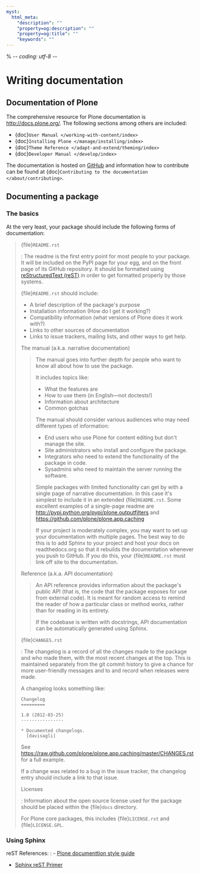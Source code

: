 ```yaml
---
myst:
  html_meta:
    "description": ""
    "property=og:description": ""
    "property=og:title": ""
    "keywords": ""
---
```


% -*- coding: utf-8 -*-

# Writing documentation

## Documentation of Plone

The comprehensive resource for Plone documentation is <http://docs.plone.org/>. The following sections among
others are included:

- {doc}`User Manual </working-with-content/index>`
- {doc}`Installing Plone </manage/installing/index>`
- {doc}`Theme Reference </adapt-and-extend/theming/index>`
- {doc}`Developer Manual </develop/index>`

The documentation is hosted on [GitHub](https://github.com/plone/documentation) and information how to contribute can be found at {doc}`Contributing to the documentation </about/contributing>`.

## Documenting a package

### The basics

At the very least, your package should include the following forms of documentation:

> {file}`README.rst`
>
> : The readme is the first entry point for most people to your package.
>   It will be included on the PyPI page for your egg,
>   and on the front page of its GitHub repository.
>   It should be formatted using [reStructuredText (reST)](http://docutils.sourceforge.net/rst.html) in order to get formatted properly by those systems.
>
>   {file}`README.rst` should include:
>
>   - A brief description of the package's purpose
>   - Installation information (How do I get it working?)
>   - Compatibility information (what versions of Plone does it work with?)
>   - Links to other sources of documentation
>   - Links to issue trackers, mailing lists, and other ways to get help.
>
> The manual (a.k.a. narrative documentation)
>
> > The manual goes into further depth for people who want to know all about how to use the package.
> >
> > It includes topics like:
> >
> > - What the features are
> > - How to use them (in English—not doctests!)
> > - Information about architecture
> > - Common gotchas
> >
> > The manual should consider various audiences who may need different types of information:
> >
> > - End users who use Plone for content editing but don't manage the site.
> > - Site administrators who install and configure the package.
> > - Integrators who need to extend the functionality of the package in code.
> > - Sysadmins who need to maintain the server running the software.
> >
> > Simple packages with limited functionality can get by with a single page of narrative documentation.
> > In this case it's simplest to include it in an extended {file}`README.rst`.
> > Some excellent examples of a single-page readme are <http://pypi.python.org/pypi/plone.outputfilters> and <https://github.com/plone/plone.app.caching>
> >
> > If your project is moderately complex,
> > you may want to set up your documentation with multiple pages.
> > The best way to do this is to add Sphinx to your project and host your docs on readthedocs.org so that it rebuilds the documentation whenever you push to GitHub.
> > If you do this,
> > your {file}`README.rst` must link off site to the documentation.
>
> Reference (a.k.a. API documentation)
>
> > An API reference provides information about the package's public API (that is, the code that the package exposes for use from external code).
> > It is meant for random access to remind the reader of how a particular class or method works,
> > rather than for reading in its entirety.
> >
> > If the codebase is written with docstrings,
> > API documentation can be automatically generated using Sphinx.
>
> {file}`CHANGES.rst`
>
> : The changelog is a record of all the changes made to the package and who made them,
>   with the most recent changes at the top.
>   This is maintained separately from the git commit history to give a chance for more user-friendly messages and to and record when releases were made.
>
>   A changelog looks something like:
>
>   ```
>   Changelog
>   =========
>
>   1.0 (2012-03-25)
>   ----------------
>
>   * Documented changelogs.
>     [davisagli]
>   ```
>
>   See <https://raw.github.com/plone/plone.app.caching/master/CHANGES.rst> for a full example.
>
>   If a change was related to a bug in the issue tracker,
>   the changelog entry should include a link to that issue.
>
> Licenses
>
> : Information about the open source license used for the package should be placed within the {file}`docs` directory.
>
>   For Plone core packages, this includes {file}`LICENSE.rst` and {file}`LICENSE.GPL`.

### Using Sphinx

reST References:
: - [Plone documenttion style guide](http://docs.plone.org/about/rst-styleguide.html)
  - [Sphinx reST Primer](http://sphinx.pocoo.org/rest.html)
